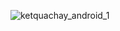 ![ketquachay_android_1](https://github.com/user-attachments/assets/fba52051-a201-42a1-8f3c-2ef2e1c10215)
